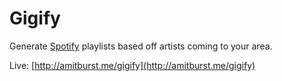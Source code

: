 # Gigify
Generate [Spotify](http://spotify.com) playlists based off artists coming to your area.  
  
Live: [http://amitburst.me/gigify](http://amitburst.me/gigify)
